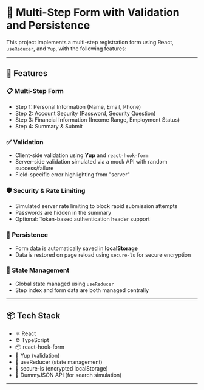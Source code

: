 # 📝 Multi-Step Form with Validation and Persistence

This project implements a multi-step registration form using React, `useReducer`, and `Yup`, with the following features:

---

## 🚀 Features

### 📋 Multi-Step Form
- Step 1: Personal Information (Name, Email, Phone)
- Step 2: Account Security (Password, Security Question)
- Step 3: Financial Information (Income Range, Employment Status)
- Step 4: Summary & Submit

### ✅ Validation
- Client-side validation using **Yup** and `react-hook-form`
- Server-side validation simulated via a mock API with random success/failure
- Field-specific error highlighting from "server"

### 🛡️ Security & Rate Limiting
- Simulated server rate limiting to block rapid submission attempts
- Passwords are hidden in the summary
- Optional: Token-based authentication header support

### 💾 Persistence
- Form data is automatically saved in **localStorage**
- Data is restored on page reload using `secure-ls` for secure encryption

### 🧠 State Management
- Global state managed using `useReducer`
- Step index and form data are both managed centrally

---

## 📦 Tech Stack

- ⚛️ React
- ⚙️ TypeScript
- 📦 react-hook-form
- 🔐 Yup (validation)
- 🔄 useReducer (state management)
- 💾 secure-ls (encrypted localStorage)
- 🧪 DummyJSON API (for search simulation)

---
